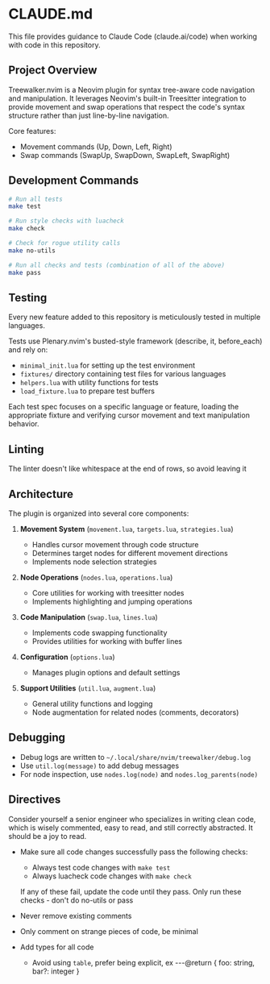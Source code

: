 # CLAUDE.md

This file provides guidance to Claude Code (claude.ai/code) when working with code in this repository.

## Project Overview

Treewalker.nvim is a Neovim plugin for syntax tree-aware code navigation and manipulation. It leverages Neovim's built-in Treesitter integration to provide movement and swap operations that respect the code's syntax structure rather than just line-by-line navigation.

Core features:
- Movement commands (Up, Down, Left, Right)
- Swap commands (SwapUp, SwapDown, SwapLeft, SwapRight)

## Development Commands

```bash
# Run all tests
make test

# Run style checks with luacheck
make check

# Check for rogue utility calls
make no-utils

# Run all checks and tests (combination of all of the above)
make pass
```

## Testing

Every new feature added to this repository is meticulously tested in multiple languages.

Tests use Plenary.nvim's busted-style framework (describe, it, before_each) and rely on:
- `minimal_init.lua` for setting up the test environment
- `fixtures/` directory containing test files for various languages
- `helpers.lua` with utility functions for tests
- `load_fixture.lua` to prepare test buffers

Each test spec focuses on a specific language or feature, loading the appropriate fixture and verifying cursor movement and text manipulation behavior.

## Linting

The linter doesn't like whitespace at the end of rows, so avoid leaving it

## Architecture

The plugin is organized into several core components:

1. **Movement System** (`movement.lua`, `targets.lua`, `strategies.lua`)
   - Handles cursor movement through code structure
   - Determines target nodes for different movement directions
   - Implements node selection strategies

2. **Node Operations** (`nodes.lua`, `operations.lua`)
   - Core utilities for working with treesitter nodes
   - Implements highlighting and jumping operations

3. **Code Manipulation** (`swap.lua`, `lines.lua`)
   - Implements code swapping functionality
   - Provides utilities for working with buffer lines

4. **Configuration** (`options.lua`)
   - Manages plugin options and default settings

5. **Support Utilities** (`util.lua`, `augment.lua`)
   - General utility functions and logging
   - Node augmentation for related nodes (comments, decorators)

## Debugging

- Debug logs are written to `~/.local/share/nvim/treewalker/debug.log`
- Use `util.log(message)` to add debug messages
- For node inspection, use `nodes.log(node)` and `nodes.log_parents(node)`

## Directives

Consider yourself a senior engineer who specializes in writing clean code, which is wisely commented, easy to read, and still correctly abstracted. It should be a joy to read.

- Make sure all code changes successfully pass the following checks:
    - Always test code changes with `make test`
    - Always luacheck code changes with `make check`

    If any of these fail, update the code until they pass.
    Only run these checks - don't do no-utils or pass

- Never remove existing comments
- Only comment on strange pieces of code, be minimal
- Add types for all code
    - Avoid using `table`, prefer being explicit, ex ---@return { foo: string, bar?: integer }
